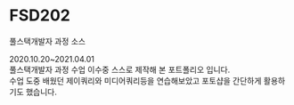 # FSD202
풀스택개발자 과정 소스

2020.10.20~2021.04.01<br>
풀스택개발자 과정 수업 이수중 스스로 제작해 본 포트폴리오 입니다.<br>
수업 도중 배웠던 제이쿼리와 미디어쿼리등을 연습해보았고 포토샵을 간단하게 활용하기도 했습니다.
